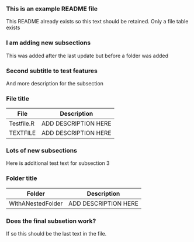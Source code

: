 ### This is an example README file
This README already exists so this text should be retained. Only a file table exists




### I am adding new subsections
This was added after the last update but before a folder was added


### Second subtitle to test features
And more description for the subsection

### File title
| File | Description |
| ----------- | ----------- |
| Testfile.R | ADD DESCRIPTION HERE |
| TEXTFILE | ADD DESCRIPTION HERE |

### Lots of new subsections
Here is additional test text for subsection 3

### Folder title
| Folder | Description |
| ----------- | ----------- |
| WithANestedFolder | ADD DESCRIPTION HERE |
 
### Does the final subsetion work?
If so this should be the last text in the file.
